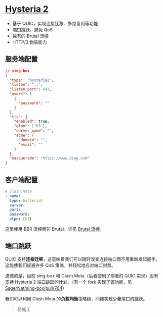 # [Hysteria 2](https://v2.hysteria.network/zh/)

- 基于 QUIC，实现连接迁移、多路复用等功能
- 端口跳跃，避免 QoS
- 独有的 Brutal 流控
- HTTP/3 伪装能力

## 服务端配置

```json
// sing-box
{
  "type": "hysteria2",
  "listen": "::",
  "listen_port": 443,
  "users": [
    {
      "password": ""
    }
  ],
  "tls": {
    "enabled": true,
    "alpn": ["h3"],
    "server_name": "",
    "acme": {
      "domain": "",
      "email": ""
    }
  },
  "masquerade": "https://www.bing.com"
}
```

## 客户端配置

```yaml
# Clash.Meta
- name:
  type: hysteria2
  server:
  port:
  password:
  alpn: [h3]
```

这里使用 BBR 流控而非 Brutal，详见 [Brutal 流控](/docs/brutal.md)。

## 端口跳跃

QUIC 支持**连接迁移**，这意味着我们可以随时改变连接端口而不用重新发起握手。这能使我们规避许多 QoS 策略，并轻松地应对端口封禁。

遗憾的是，目前 sing-box 和 Clash.Meta（后者使用了前者的 QUIC 实现）没有支持 Hysteria 2 端口跳跃的计划。（有一个 fork 实现了该功能，见 [SagerNet/sing-box/pull/764](https://github.com/SagerNet/sing-box/pull/764)）

我们可以利用 Clash.Meta 的**负载均衡**策略组，间接实现少量端口的跳跃。

> 待施工